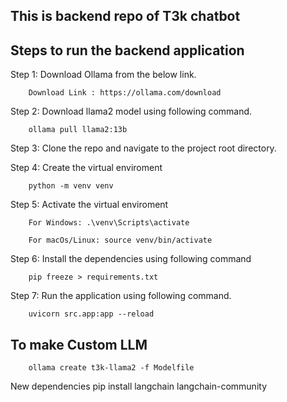
## This is backend repo of T3k chatbot




## Steps to run the backend application

Step 1: Download Ollama from the below link.

        Download Link : https://ollama.com/download

Step 2: Download llama2 model using following command.

        ollama pull llama2:13b

Step 3: Clone the repo and navigate to the project root directory.

Step 4: Create the virtual enviroment

        python -m venv venv

Step 5: Activate the virtual enviroment

        For Windows: .\venv\Scripts\activate
        
        For macOs/Linux: source venv/bin/activate

Step 6: Install the dependencies using following command

        pip freeze > requirements.txt

Step 7: Run the application using following command.

        uvicorn src.app:app --reload



## To make Custom LLM
        ollama create t3k-llama2 -f Modelfile



New dependencies
        pip install langchain langchain-community
